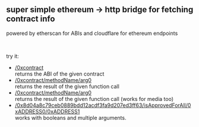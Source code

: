 <h2>super simple ethereum -> http bridge for fetching contract info</h2>
<p>powered by etherscan for ABIs and cloudflare for ethereum endpoints<p>
<br />
<p>try it:</p>
<ul>
<li><a href="/0x8d04a8c79ceb0889bdd12acdf3fa9d207ed3ff63">/0xcontract</a><br />
returns the ABI of the given contract</li>

<li><a href="/0x8d04a8c79ceb0889bdd12acdf3fa9d207ed3ff63/tokenURI/23">/0xcontract/methodName/arg0</a><br />
returns the result of the given function call</li>

<li><a href="/0x8d04a8c79ceb0889bdd12acdf3fa9d207ed3ff63/tokenSvgDataOf/233">/0xcontract/methodName/arg0</a><br />
returns the result of the given function call (works for media too)</li>

<li><a href="/0x8d04a8c79ceb0889bdd12acdf3fa9d207ed3ff63/isApprovedForAll/0x18C8dF1fb7FB44549F90d1C2BB1DC8b690CD0559/0x18C2dF1fb7FB44549F90d1C2BB1DC8b690CD0559">/0x8d04a8c79ceb0889bdd12acdf3fa9d207ed3ff63/isApprovedForAll/0xADDRESS0/0xADDRESS1</a>
<br />works with booleans and multiple arguments.
</ul>